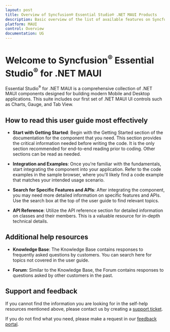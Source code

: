 ```yaml
---
layout: post
title: Overview of Syncfusion® Essential Studio® .NET MAUI Products
description: Basic overview of the list of available features on Syncfusion® .NET MAUI components and steps to use the guide.
platform: MAUI
control: Overview
documentation: UG
---
```


# Welcome to Syncfusion<sup>®</sup> Essential Studio<sup>®</sup> for .NET MAUI

Essential Studio<sup>®</sup> for .NET MAUI is a comprehensive collection of .NET MAUI components designed for building modern Mobile and Desktop applications. This suite includes our first set of .NET MAUI UI controls such as Charts, Gauge, and Tab View.

## How to read this user guide most effectively

* **Start with Getting Started**: Begin with the Getting Started section of the documentation for the component that you need. This section provides the critical information needed before writing the code. It is the only section recommended for end-to-end reading prior to coding. Other sections can be read as needed.

* **Integration and Examples**: Once you're familiar with the fundamentals, start integrating the component into your application. Refer to the code examples in the sample browser, where you'll likely find a code example that matches your intended usage scenario.

* **Search for Specific Features and APIs**: After integrating the component, you may need more detailed information on specific features and APIs. Use the search box at the top of the user guide to find relevant topics.

* **API Reference**: Utilize the API reference section for detailed information on classes and their members. This is a valuable resource for in-depth technical details.

## Additional help resources

* **Knowledge Base**: The Knowledge Base contains responses to frequently asked questions by customers. You can search here for topics not covered in the user guide.

* **Forum**: Similar to the Knowledge Base, the Forum contains responses to questions asked by other customers in the past.

## Support and feedback

If you cannot find the information you are looking for in the self-help resources mentioned above, please contact us by creating a [support ticket](https://support.syncfusion.com/support/tickets/create).

If you do not find what you need, please make a request in our [feedback portal](https://www.syncfusion.com/feedback/maui).
